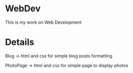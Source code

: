 # WebDev
This is my work on Web Development

# Details
Blog -> html and css for simple blog posts formatting

PhotoPage -> html and css for simple page to display photos
